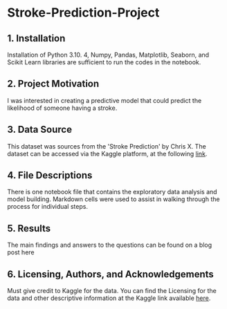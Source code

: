 # Stroke-Prediction-Project

 ## 1. **Installation**
Installation of Python 3.10. 4, Numpy, Pandas, Matplotlib, Seaborn, and Scikit Learn libraries are sufficient to run the codes in the notebook.

## 2. **Project Motivation**
I was interested in creating a predictive model that could predict the likelihood of someone having a stroke.

## 3. **Data Source**

This dataset was sources from the 'Stroke Prediction' by Chris X. The dataset can be accessed via the Kaggle platform, at the following [link](https://www.kaggle.com/code/docxian/stroke-prediction/data).

## 4. **File Descriptions**
There is one notebook file that contains the exploratory data analysis and model building. Markdown cells were used to assist in walking through the process for individual steps.

## 5. **Results**
The main findings and answers to the questions can be found on a blog post here

## 6. **Licensing, Authors, and Acknowledgements**
Must give credit to Kaggle for the data. You can find the Licensing for the data and other descriptive information at the Kaggle link available [here](https://www.kaggle.com/code/docxian/stroke-prediction/data).
